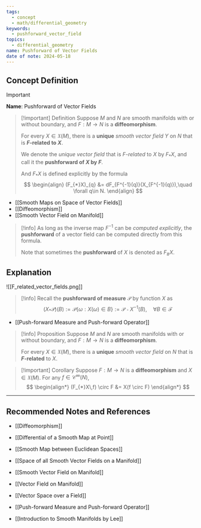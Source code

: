```yaml
---
tags:
  - concept
  - math/differential_geometry
keywords:
  - pushforward_vector_field
topics:
  - differential_geometry
name: Pushforward of Vector Fields
date of note: 2024-05-18
---
```


## Concept Definition

>[!important]
>**Name**: Pushforward of Vector Fields


>[!important] Definition
>Suppose $M$ and $N$ are smooth manifolds with or without boundary, and $F: M \rightarrow N$ is a **diffeomorphism**. 
>
>For every $X \in \mathfrak{X}(M)$, there is a **unique** *smooth vector field* $Y$ on $N$ that is **$F$-related to $X$**. 
>
>We denote the *unique vector field* that is *$F$-related* to $X$ by $F_{*}X$, and call it the **pushforward of $X$ by $F$**. 
>
>And $F_{*}X$ is defined explicitly by the formula
>$$
> \begin{align}
> (F_{*}X)_{q} &= dF_{F^{-1}(q)}(X_{F^{-1}(q)}),\quad \forall q\in N. 
> \end{align} 
>$$ 

- [[Smooth Maps on Space of Vector Fields]]
- [[Diffeomorphism]]
- [[Smooth Vector Field on Manifold]]

>[!info]
>As long as the inverse map $F^{-1}$ can be *computed explicitly*, the **pushforward** of a vector field can be computed directly from this formula. 
>
>Note that sometimes the **pushforward** of $X$ is denoted as $F_{\#}X$.



## Explanation

![[F_related_vector_fields.png]]

>[!info]
>Recall the **pushforward of measure** $\mathcal{P}$ by function $X$ as
>$$
>(X_{*}\mathcal{P})(B) := \mathcal{P}\{\omega: X(\omega) \in B  \} := \mathcal{P}\circ X^{-1}(B), \quad \forall B \in \mathscr{F}
>$$

- [[Push-forward Measure and Push-forward Operator]]


>[!info] Proposition
>Suppose $M$ and $N$ are smooth manifolds with or without boundary, and $F: M \rightarrow N$ is a **diffeomorphism**. 
>
>For every $X \in \mathfrak{X}(M)$, there is a **unique** *smooth vector field* on $N$ that is **$F$-related** to $X$.

>[!important] Corollary
>Suppose $F: M \rightarrow N$ is a **diffeomorphism** and $X \in \mathfrak{X}(M)$.  For any $f \in \mathcal{C}^{\infty}(N)$, 
>$$
> \begin{align*}
> (F_{*}X\,f) \circ F &= X(f \circ F)
> \end{align*}
>$$ 






-----------
##  Recommended Notes and References

- [[Diffeomorphism]]
- [[Differential of a Smooth Map at Point]]
- [[Smooth Map between Euclidean Spaces]]
  
  
- [[Space of all Smooth Vector Fields on a Manifold]]
- [[Smooth Vector Field on Manifold]]
- [[Vector Field on Manifold]]


- [[Vector Space over a Field]]
- [[Push-forward Measure and Push-forward Operator]]

- [[Introduction to Smooth Manifolds by Lee]]